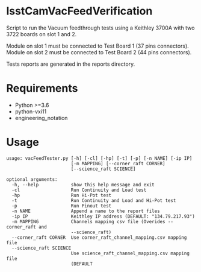 # lsstCamVacFeedVerification

Script to run the Vacuum feedthrough tests using a Keithley 3700A with two 3722 boards on slot 1 and 2.

Module on slot 1 must be connected to Test Board 1 (37 pins connectors).
Module on slot 2 must be connected to Test Board 2 (44 pins connectors).

Tests reports are generated in the reports directory.

# Requirements

- Python >=3.6
- python-vxi11
- engineering_notation


# Usage
```
usage: vacFeedTester.py [-h] [-cl] [-hp] [-t] [-p] [-n NAME] [-ip IP]
                        [-m MAPPING] [--corner_raft CORNER]
                        [--science_raft SCIENCE]

optional arguments:
  -h, --help            show this help message and exit
  -cl                   Run Continuity and Load test
  -hp                   Run Hi-Pot test
  -t                    Run Continuity and Load and Hi-Pot test
  -p                    Run Pinout test
  -n NAME               Append a name to the report files
  -ip IP                Keithley IP address (DEFAULT: "134.79.217.93")
  -m MAPPING            Channels mapping csv file (Overides --corner_raft and
                        --science_raft)
  --corner_raft CORNER  Use corner_raft_channel_mapping.csv mapping file
  --science_raft SCIENCE
                        Use science_raft_channel_mapping.csv mapping file
                        (DEFAULT
 ```


